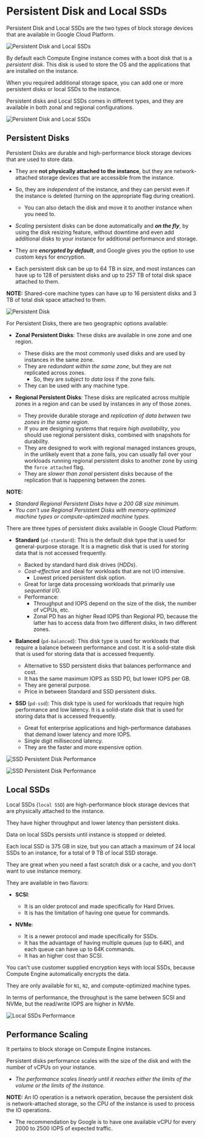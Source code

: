 # Persistent Disk and Local SSDs

Persistent Disk and Local SSDs are the two types of block storage devices that are available in Google Cloud Platform.

![Persistent Disk and Local SSDs](images/10_Persistent_Disk_and_Local_SSDs_01.png)

By default each Compute Engine instance comes with a boot disk that is a *persistent disk*. This disk is used to store the OS and the applications that are installed on the instance. 

When you required additional storage space, you can add one or more persistent disks or local SSDs to the instance.

Persistent disks and Local SSDs comes in different types, and they are available in both zonal and regional configurations.

![Persistent Disk and Local SSDs](images/10_Persistent_Disk_and_Local_SSDs_02.png)

## Persistent Disks

Persistent Disks are durable and high-performance block storage devices that are used to store data.

- They are **not physically attached to the instance**, but they are network-attached storage devices that are accessible from the instance.

- So, they are *independent* of the instance, and they can persist even if the instance is deleted (turning on the appropriate flag during creation).
  - You can also detach the disk and move it to another instance when you need to.

- *Scaling* persistent disks can be done automatically and ***on the fly***, by using the disk resizing feature, without downtime and even add additional disks to your instance for additional performance and storage.

- They are ***encrypted by default***, and Google gives you the option to use custom keys for encryption.

- Each persistent disk can be up to 64 TB in size, and most instances can have up to 128 of persistent disks and up to 257 TB of total disk space attached to them.

**NOTE:** Shared-core machine types can have up to 16 persistent disks and 3 TB of total disk space attached to them.

![Persistent Disk](images/10_Persistent_Disk_and_Local_SSDs_03.png)

For Persistent Disks, there are two geographic options available:

- **Zonal Persistent Disks**: These disks are available in one zone and one region.
  - These disks are the most commonly used disks and are used by instances in the same zone.
  - They are *redundant within the same zone*, but they are not replicated across zones.
    - So, they are *subject to data loss* if the zone fails.
  - They can be used with any machine type.

- **Regional Persistent Disks**: These disks are replicated across multiple zones in a region and can be used by instances in any of those zones.
  - They provide durable storage and *replication of data between two zones in the same region*.
  - If you are designing systems that require *high availability*, you should use regional persistent disks, combined with snapshots for durability.
  - They are designed to work with regional managed instances groups, in the unlikely event that a zone fails, you can usually fail over your workloads running regional persistent disks to another zone by using the `force attached` flag.
  - They are *slower than zonal* persistent disks because of the replication that is happening between the zones.

**NOTE:** 

- *Standard Regional Persistent Disks have a 200 GB size minimum.*
- *You can't use Regional Persistent Disks with memory-optimized machine types or compute-optimized machine types.*

There are three types of persistent disks available in Google Cloud Platform:

- **Standard** (`pd-standard`): This is the default disk type that is used for general-purpose storage. It is a magnetic disk that is used for storing data that is not accessed frequently.
  - Backed by standard hard disk drives (*HDDs*).
  - *Cost-effective* and ideal for workloads that are not I/O intensive.
    - Lowest priced persistent disk option.
  - Great for large data processing workloads that primarily use *sequential I/O*.
  - Performance:
    - Throughput and IOPS depend on the size of the disk, the number of vCPUs, etc.
    - Zonal PD has an higher Read IOPS than Regional PD, because the latter has to access data from two different disks, in two different zones.

- **Balanced** (`pd-balanced`): This disk type is used for workloads that require a balance between performance and cost. It is a solid-state disk that is used for storing data that is accessed frequently.
  - Alternative to SSD persistent disks that balances performance and cost.
  - It has the same maximum IOPS as SSD PD, but lower IOPS per GB.
  - They are general purpose.
  - Price in between Standard and SSD persistent disks.

- **SSD** (`pd-ssd`): This disk type is used for workloads that require high performance and low latency. It is a solid-state disk that is used for storing data that is accessed frequently.
  - Great fot enterprise applications and high-performance databases that demand lower latency and more IOPS.
  - Single digit millisecond latency.
  - They are the faster and more expensive option.

![SSD Persistent Disk Performance](images/10_Persistent_Disk_and_Local_SSDs_04.png) 

![SSD Persistent Disk Performance](images/10_Persistent_Disk_and_Local_SSDs_05.png)

## Local SSDs

Local SSDs (`local SSD`) are high-performance block storage devices that are physically attached to the instance.

They have higher throughput and lower latency than persistent disks.

Data on local SSDs persists until instance is stopped or deleted.

Each local SSD is 375 GB in size, but you can attach a maximum of 24 local SSDs to an instance, for a total of 9 TB of local SSD storage.

They are great when you need a fast scratch disk or a cache, and you don't want to use instance memory.

They are available in two flavors:

- **SCSI**:
  - It is an older protocol and made specifically for Hard Drives.
  - It is has the limitation of having one queue for commands.

- **NVMe**:
  - It is a newer protocol and made specifically for SSDs.
  - It has the advantage of having multiple queues (up to 64K), and each queue can have up to 64K commands.
  - It has an higher cost than SCSI.

You can't use customer supplied encryption keys with local SSDs, because Compute Engine automatically encrypts the data.

They are only available for `N1`, `N2`, and compute-optimized machine types.

In terms of performance, the throughput is the same between SCSI and NVMe, but the read/write IOPS are higher in NVMe.

![Local SSDs Performance](images/10_Persistent_Disk_and_Local_SSDs_06.png)

## Performance Scaling

It pertains to block storage on Compute Engine instances.

Persistent disks performance scales with the size of the disk and with the number of vCPUs on your instance.

- *The performance scales linearly until it reaches either the limits of the volume or the limits of the instance.*

**NOTE:** An IO operation is a network operation, because the persistent disk is network-attached storage, so the CPU of the instance is used to process the IO operations.

- The recommendation by Google is to have one available vCPU for every 2000 to 2500 IOPS of expected traffic.